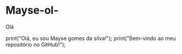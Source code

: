 # Mayse-ol-
Olá 


print("Olá, eu sou Mayse gomes da silva!");
print("Bem-vindo ao meu repositório no GitHub!");


